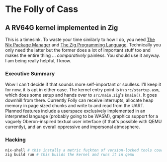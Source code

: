 # The Folly of Cass

## A RV64G kernel implemented in Zig

This is a timesink. To waste your time similarly to how I do, you need [The Nix Package Manager](https://nixos.org/nix/) and [The Zig Programming Language](https://ziglang.org).
Technically you only need the latter but the former does a lot of important stuff too and makes the entire thing … *comparatively* painless. You should use it anyway. I am being really helpful, I know.


### Executive Summary

Wow I can't decide if that sounds more self-important or soulless. I'll keep it for now, it is apt in either case. The kernel entry point is in `src/startup.asm`, which does some setup and hands over to `src/main.zig`'s `kmain()`. It goes downhill from there. Currently Folly can receive interrupts, allocate heap memory in page sized chunks and write to and read from the UART. Planned features include a userspace exclusively implemented in an interpreted language (probably going to be WASM), graphics support for a vaguely Oberon-inspired textual user interface (if that's possible with QEMU currently), and an overall oppressive and impersonal atmosphere.


### Hacking

```sh
nix-shell # this installs a metric fuckton of version-locked tools courtesy of nixpkgs
zig build run # this builds the kernel and runs it in qemu
```